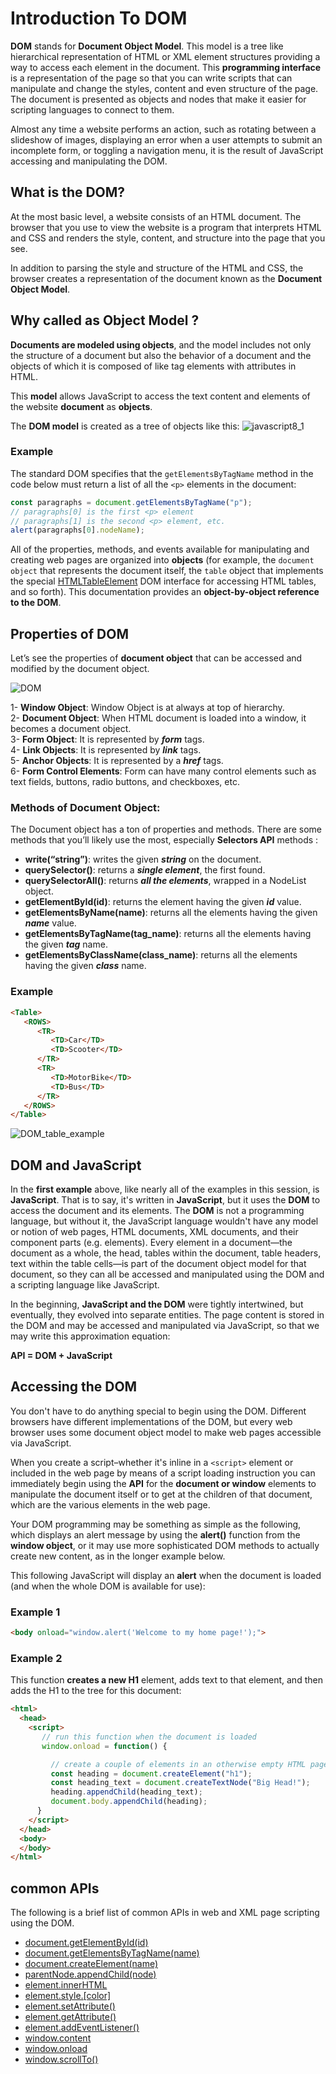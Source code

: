 # Introduction To DOM 

**DOM** stands for **Document Object Model**. This model is a tree like hierarchical representation of HTML or XML element structures providing a way to access each element in the document. This **programming interface** is a representation of the page so that you can write scripts that can manipulate and change the styles, content and even structure of the page. The document is presented as objects and nodes that make it easier for scripting languages to connect to them.

Almost any time a website performs an action, such as rotating between a slideshow of images, displaying an error when a user attempts to submit an incomplete form, or toggling a navigation menu, it is the result of JavaScript accessing and manipulating the DOM. 

## What is the DOM? 

At the most basic level, a website consists of an HTML document. The browser that you use to view the website is a program that interprets HTML and CSS and renders the style, content, and structure into the page that you see.

In addition to parsing the style and structure of the HTML and CSS, the browser creates a representation of the document known as the **Document Object Model**. 

## Why called as Object Model ?

**Documents are modeled using objects**, and the model includes not only the structure of a document but also the behavior of a document and the objects of which it is composed of like tag elements with attributes in HTML.

This **model** allows JavaScript to access the text content and elements of the website **document** as **objects**.

The **DOM model** is created as a tree of objects like this:
![javascript8_1](https://user-images.githubusercontent.com/29041512/79685338-ba19eb00-8240-11ea-9c78-beaaaa727dae.png)

### Example
The standard DOM specifies that the `getElementsByTagName` method in the code below must return a list of all the `<p>` elements in the document:

```js
const paragraphs = document.getElementsByTagName("p");
// paragraphs[0] is the first <p> element
// paragraphs[1] is the second <p> element, etc.
alert(paragraphs[0].nodeName);
```
All of the properties, methods, and events available for manipulating and creating web pages are organized into **objects** (for example, the `document object` that represents the document itself, the `table` object that implements the special [HTMLTableElement](https://developer.mozilla.org/en-US/docs/Web/API/HTMLTableElement) DOM interface for accessing HTML tables, and so forth). This documentation provides an **object-by-object reference to the DOM**.

## Properties of DOM
Let’s see the properties of **document object** that can be accessed and modified by the document object.

![DOM](https://user-images.githubusercontent.com/29041512/79683673-496cd180-8234-11ea-94c8-73ba7c79d2db.png)

1- **Window Object**: Window Object is at always at top of hierarchy.   
2- **Document Object**: When HTML document is loaded into a window, it becomes a document object.   
3- **Form Object**: It is represented by ***form*** tags.   
4- **Link Objects**: It is represented by ***link*** tags.    
5- **Anchor Objects**: It is represented by a ***href*** tags.    
6- **Form Control Elements**: Form can have many control elements such as text fields, buttons, radio buttons, and checkboxes, etc.    

### Methods of Document Object:  

The Document object has a ton of properties and methods. There are some methods that  you’ll likely use the most, especially **Selectors API** methods : 

* **write(“string”)**: writes the given ***string*** on the document.  
* **querySelector()**:  returns a ***single element***, the first found. 
* **querySelectorAll()**:  returns ***all the elements***, wrapped in a NodeList object.
* **getElementById(id)**: returns the element having the given ***id*** value.    
* **getElementsByName(name)**: returns all the elements having the given ***name*** value.   
* **getElementsByTagName(tag_name)**: returns all the elements having the given ***tag*** name.    
* **getElementsByClassName(class_name)**: returns all the elements having the given ***class*** name.   

### Example

```html
<Table> 
   <ROWS> 
      <TR> 
         <TD>Car</TD> 
         <TD>Scooter</TD> 
      </TR> 
      <TR> 
         <TD>MotorBike</TD> 
         <TD>Bus</TD> 
      </TR> 
   </ROWS> 
</Table> 
```

![DOM_table_example](https://user-images.githubusercontent.com/29041512/79683904-1297bb00-8236-11ea-88c2-9e2d52b4e73c.png)

## DOM and JavaScript 

In the **first example** above, like nearly all of the examples in this session, is **JavaScript**. That is to say, it's written in **JavaScript**, but it uses the **DOM** to access the document and its elements. The **DOM** is not a programming language, but without it, the JavaScript language wouldn't have any model or notion of web pages, HTML documents, XML documents, and their component parts (e.g. elements). Every element in a document—the document as a whole, the head, tables within the document, table headers, text within the table cells—is part of the document object model for that document, so they can all be accessed and manipulated using the DOM and a scripting language like JavaScript.   

In the beginning, **JavaScript and the DOM** were tightly intertwined, but eventually, they evolved into separate entities. The page content is stored in the DOM and may be accessed and manipulated via JavaScript, so that we may write this approximation equation:

**API = DOM + JavaScript**

## Accessing the DOM

You don't have to do anything special to begin using the DOM. Different browsers have different implementations of the DOM, but every web browser uses some document object model to make web pages accessible via JavaScript.

When you create a script–whether it's inline in a `<script>` element or included in the web page by means of a script loading instruction you can immediately begin using the **API** for the **document or window** elements to manipulate the document itself or to get at the children of that document, which are the various elements in the web page.

Your DOM programming may be something as simple as the following, which displays an alert message by using the **alert()** function from the **window object**, or it may use more sophisticated DOM methods to actually create new content, as in the longer example below.

This following JavaScript will display an **alert** when the document is loaded (and when the whole DOM is available for use):

### Example 1

```html
<body onload="window.alert('Welcome to my home page!');">
```
### Example 2 

This function **creates a new H1** element, adds text to that element, and then adds the H1 to the tree for this document:

```html
<html>
  <head>
    <script>
       // run this function when the document is loaded
       window.onload = function() {

         // create a couple of elements in an otherwise empty HTML page
         const heading = document.createElement("h1");
         const heading_text = document.createTextNode("Big Head!");
         heading.appendChild(heading_text);
         document.body.appendChild(heading);
      }
    </script>
  </head>
  <body>
  </body>
</html>
``` 

## common APIs 
The following is a brief list of common APIs in web and XML page scripting using the DOM. 

* [document.getElementById(id)](https://developer.mozilla.org/en-US/docs/Web/API/Document/getElementById)
* [document.getElementsByTagName(name)](https://developer.mozilla.org/en-US/docs/Web/API/Element/getElementsByTagName)
* [document.createElement(name)](https://developer.mozilla.org/en-US/docs/Web/API/Document/createElement)
* [parentNode.appendChild(node)](https://developer.mozilla.org/en-US/docs/Web/API/Node/appendChild)
* [element.innerHTML](https://developer.mozilla.org/en-US/docs/Web/API/Element/innerHTML)
* [element.style.[color]](https://developer.mozilla.org/en-US/docs/Web/API/ElementCSSInlineStyle/style)
* [element.setAttribute()](https://developer.mozilla.org/en-US/docs/Web/API/Element/setAttribute)
* [element.getAttribute()](https://developer.mozilla.org/en-US/docs/Web/API/Element/getAttribute)
* [element.addEventListener()](https://developer.mozilla.org/en-US/docs/Web/API/EventTarget/addEventListener)
* [window.content](https://developer.mozilla.org/en-US/docs/Web/API/Window/content)
* [window.onload](https://developer.mozilla.org/en-US/docs/Web/API/GlobalEventHandlers/onload)
* [window.scrollTo()](https://developer.mozilla.org/en-US/docs/Web/API/Window/scrollTo)

